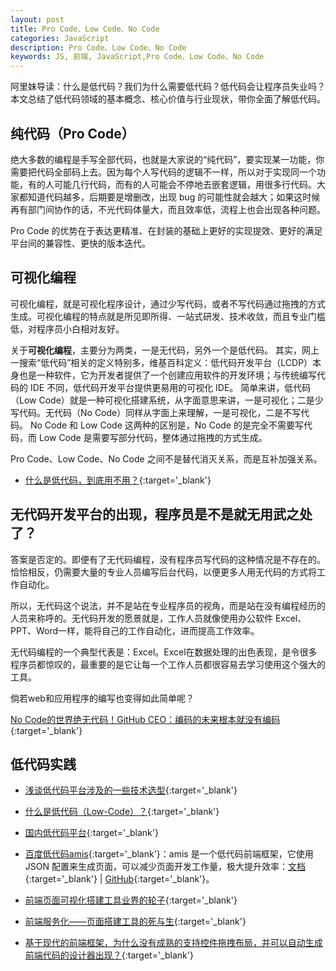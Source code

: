 ```yaml
---
layout: post
title: Pro Code、Low Code、No Code
categories: JavaScript
description: Pro Code、Low Code、No Code
keywords: JS, 前端, JavaScript,Pro Code、Low Code、No Code
---
```


阿里妹导读：什么是低代码？我们为什么需要低代码？低代码会让程序员失业吗？本文总结了低代码领域的基本概念、核心价值与行业现状，带你全面了解低代码。


## 纯代码（Pro Code）

绝大多数的编程是手写全部代码，也就是大家说的“纯代码”，要实现某一功能，你需要把代码全部码上去。因为每个人写代码的逻辑不一样，所以对于实现同一个功能，有的人可能几行代码，而有的人可能会不停地去嵌套逻辑，用很多行代码。大家都知道代码越多，后期要是增删改，出现 bug 的可能性就会越大；如果这时候再有部门间协作的话，不光代码体量大，而且效率低，流程上也会出现各种问题。

Pro Code 的优势在于表达更精准、在封装的基础上更好的实现提效、更好的满足平台间的兼容性、更快的版本迭代。

## 可视化编程

可视化编程，就是可视化程序设计，通过少写代码，或者不写代码通过拖拽的方式生成。可视化编程的特点就是所见即所得、一站式研发、技术收敛，而且专业门槛低，对程序员小白相对友好。

关于**可视化编程**，主要分为两类，一是无代码，另外一个是低代码。
其实，网上一搜索“低代码”相关的定义特别多，维基百科定义：低代码开发平台（LCDP）本身也是一种软件，它为开发者提供了一个创建应用软件的开发环境；与传统编写代码的 IDE 不同，低代码开发平台提供更易用的可视化 IDE。
简单来讲，低代码（Low Code）就是一种可视化搭建系统，从字面意思来讲，一是可视化；二是少写代码。无代码（No Code）同样从字面上来理解，一是可视化，二是不写代码。
No Code 和 Low Code 这两种的区别是，No Code 的是完全不需要写代码，而 Low Code 是需要写部分代码，整体通过拖拽的方式生成。

Pro Code、Low Code、No Code 之间不是替代消灭关系，⽽是互补加强关系。

- [什么是低代码，到底用不用？](https://mp.weixin.qq.com/s/QNzzmRwfo6eWjvqhMJxFxw){:target='_blank'}

## 无代码开发平台的出现，程序员是不是就无用武之处了？

答案是否定的。即便有了无代码编程，没有程序员写代码的这种情况是不存在的。恰恰相反，仍需要大量的专业人员编写后台代码，以便更多人用无代码的方式将工作自动化。
 
所以，无代码这个说法，并不是站在专业程序员的视角，而是站在没有编程经历的人员来称呼的。无代码开发的愿景就是，工作人员就像使用办公软件 Excel、PPT、Word一样，能将自己的工作自动化，进而提高工作效率。

无代码编程的一个典型代表是：Excel。Excel在数据处理的出色表现，是令很多程序员都惊叹的，最重要的是它让每一个工作人员都很容易去学习使用这个强大的工具。
 
倘若web和应用程序的编写也变得如此简单呢？

[No Code的世界绝无代码！GitHub CEO：编码的未来根本就没有编码](https://mp.weixin.qq.com/s/o_PtUVs8ohmovWn91WS4Tg){:target='_blank'}

## 低代码实践

- [浅谈低代码平台涉及的一些技术选型](https://zhuanlan.zhihu.com/p/182211043){:target='_blank'}

- [什么是低代码（Low-Code）？](https://zhuanlan.zhihu.com/p/296396032){:target='_blank'}
- [国内低代码平台](https://github.com/taowen/awesome-lowcode){:target='_blank'}

- [百度低代码amis](){:target='_blank'}：amis 是一个低代码前端框架，它使用 JSON 配置来生成页面，可以减少页面开发工作量，极大提升效率：[文档](https://baidu.gitee.io/amis/zh-CN/docs/index){:target='_blank'} &#124; [GitHub](https://github.com/baidu/amis){:target='_blank'}。
- [前端页面可视化搭建工具业界的轮子](https://juejin.cn/post/6858881797490098190){:target='_blank'}
- [前端服务化——页面搭建工具的死与生](https://www.cnblogs.com/sskyy/p/6496287.html){:target='_blank'}
- [基于现代的前端框架，为什么没有成熟的支持控件拖拽布局，并可以自动生成前端代码的设计器出现？](https://www.zhihu.com/question/338929219){:target='_blank'}